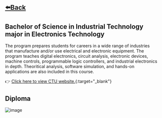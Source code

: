 ## [⬅️Back](./)
## Bachelor of Science in Industrial Technology major in Electronics Technology
The program prepares students for careers in a wide range of industries that manufacture and/or use electrical and electronic equipment. The program teaches digital electronics, circuit analysis, electronic devices, machine controls, programmable logic controllers, and industrial electronics in depth. Theoritical analysis, software simulation, and hands-on applications are also included in this course. 

👉 [Click here to view CTU website.](https://www.ctu.edu.ph/){:target="_blank"} 

## Diploma
![image](https://github.com/greatcyan/cyrus-baruc-data-analytics-portfolio/assets/95137493/fd46fbfe-920c-4cd8-8c9c-887f7247cafd)
